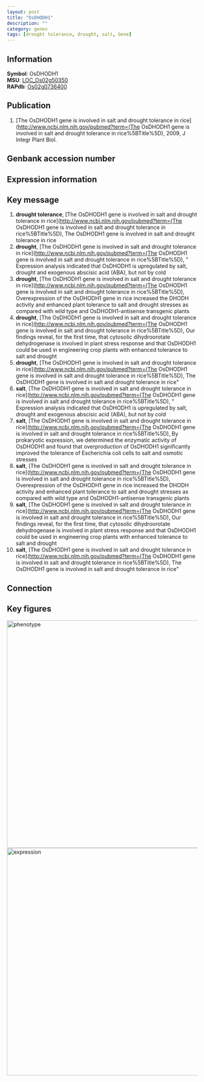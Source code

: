 ```yaml
---
layout: post
title: "OsDHODH1"
description: ""
category: genes
tags: [drought tolerance, drought, salt, Gene]
---
```


## Information
__Symbol__: OsDHODH1  
__MSU__: [LOC_Os02g50350](http://rice.plantbiology.msu.edu/cgi-bin/ORF_infopage.cgi?orf=LOC_Os02g50350)  
__RAPdb__: [Os02g0736400](http://rapdb.dna.affrc.go.jp/viewer/gbrowse_details/irgsp1?name=Os02g0736400)  

## Publication
1. [The OsDHODH1 gene is involved in salt and drought tolerance in rice](http://www.ncbi.nlm.nih.gov/pubmed?term=(The OsDHODH1 gene is involved in salt and drought tolerance in rice%5BTitle%5D), 2009, J Integr Plant Biol.

## Genbank accession number

## Expression information

## Key message
1. __drought tolerance__, [The OsDHODH1 gene is involved in salt and drought tolerance in rice](http://www.ncbi.nlm.nih.gov/pubmed?term=(The OsDHODH1 gene is involved in salt and drought tolerance in rice%5BTitle%5D), The OsDHODH1 gene is involved in salt and drought tolerance in rice
2. __drought__, [The OsDHODH1 gene is involved in salt and drought tolerance in rice](http://www.ncbi.nlm.nih.gov/pubmed?term=(The OsDHODH1 gene is involved in salt and drought tolerance in rice%5BTitle%5D), " Expression analysis indicated that OsDHODH1 is upregulated by salt, drought and exogenous abscisic acid (ABA), but not by cold
3. __drought__, [The OsDHODH1 gene is involved in salt and drought tolerance in rice](http://www.ncbi.nlm.nih.gov/pubmed?term=(The OsDHODH1 gene is involved in salt and drought tolerance in rice%5BTitle%5D),  Overexpression of the OsDHODH1 gene in rice increased the DHODH activity and enhanced plant tolerance to salt and drought stresses as compared with wild type and OsDHODH1-antisense transgenic plants
4. __drought__, [The OsDHODH1 gene is involved in salt and drought tolerance in rice](http://www.ncbi.nlm.nih.gov/pubmed?term=(The OsDHODH1 gene is involved in salt and drought tolerance in rice%5BTitle%5D),  Our findings reveal, for the first time, that cytosolic dihydroorotate dehydrogenase is involved in plant stress response and that OsDHODH1 could be used in engineering crop plants with enhanced tolerance to salt and drought
5. __drought__, [The OsDHODH1 gene is involved in salt and drought tolerance in rice](http://www.ncbi.nlm.nih.gov/pubmed?term=(The OsDHODH1 gene is involved in salt and drought tolerance in rice%5BTitle%5D), The OsDHODH1 gene is involved in salt and drought tolerance in rice"
6. __salt__, [The OsDHODH1 gene is involved in salt and drought tolerance in rice](http://www.ncbi.nlm.nih.gov/pubmed?term=(The OsDHODH1 gene is involved in salt and drought tolerance in rice%5BTitle%5D), " Expression analysis indicated that OsDHODH1 is upregulated by salt, drought and exogenous abscisic acid (ABA), but not by cold
7. __salt__, [The OsDHODH1 gene is involved in salt and drought tolerance in rice](http://www.ncbi.nlm.nih.gov/pubmed?term=(The OsDHODH1 gene is involved in salt and drought tolerance in rice%5BTitle%5D),  By prokaryotic expression, we determined the enzymatic activity of OsDHODH1 and found that overproduction of OsDHODH1 significantly improved the tolerance of Escherichia coli cells to salt and osmotic stresses
8. __salt__, [The OsDHODH1 gene is involved in salt and drought tolerance in rice](http://www.ncbi.nlm.nih.gov/pubmed?term=(The OsDHODH1 gene is involved in salt and drought tolerance in rice%5BTitle%5D),  Overexpression of the OsDHODH1 gene in rice increased the DHODH activity and enhanced plant tolerance to salt and drought stresses as compared with wild type and OsDHODH1-antisense transgenic plants
9. __salt__, [The OsDHODH1 gene is involved in salt and drought tolerance in rice](http://www.ncbi.nlm.nih.gov/pubmed?term=(The OsDHODH1 gene is involved in salt and drought tolerance in rice%5BTitle%5D),  Our findings reveal, for the first time, that cytosolic dihydroorotate dehydrogenase is involved in plant stress response and that OsDHODH1 could be used in engineering crop plants with enhanced tolerance to salt and drought
10. __salt__, [The OsDHODH1 gene is involved in salt and drought tolerance in rice](http://www.ncbi.nlm.nih.gov/pubmed?term=(The OsDHODH1 gene is involved in salt and drought tolerance in rice%5BTitle%5D), The OsDHODH1 gene is involved in salt and drought tolerance in rice"

## Connection

## Key figures
<img src="http://ricencode.github.io/images/OsDHODH1.pheno.png" alt="phenotype"  style="width: 600px;"/>

<img src="http://ricencode.github.io/images/OsDHODH1.exp.png" alt="expression"  style="width: 600px;"/>


